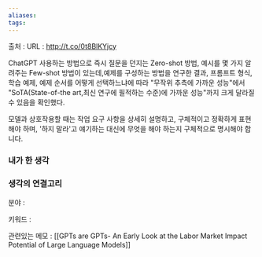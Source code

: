 ```yaml
---
aliases: 
tags:
---
```

출처 : 
URL : http://t.co/0t8BlKYjcy

ChatGPT 사용하는 방법으로 즉시 질문을 던지는 Zero-shot 방법, 예시를 몇 가지 알려주는 Few-shot 방법이 있는데,예제를 구성하는 방법을 연구한 결과, 프롬프트 형식, 학습 예제, 예제 순서를 어떻게 선택하느냐에 따라 "무작위 추측에 가까운 성능"에서 "SoTA(State-of-the art,최신 연구에 필적하는 수준)에 가까운 성능"까지 크게 달라질 수 있음을 확인했다.

모델과 상호작용할 때는 작업 요구 사항을 상세히 설명하고, 구체적이고 정확하게 표현해야 하며, '하지 말라'고 얘기하는 대신에 무엇을 해야 하는지 구체적으로 명시해야 합니다.

### 내가 한 생각


### 생각의 연결고리
분야 : 

키워드 : 


관련있는 메모 : [[GPTs are GPTs- An Early Look at the Labor Market Impact Potential of Large Language Models]]

